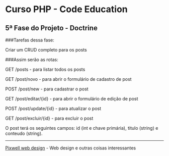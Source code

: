 # Curso PHP - Code Education
## 5ª Fase do Projeto - Doctrine

###Tarefas dessa fase:
 
Criar um CRUD completo para os posts 

###Assim serão as rotas:

GET /posts - para listar todos os posts

GET /post/novo - para abrir o formulário de cadastro de post

POST /post/new - para cadastrar o post

GET /post/editar/{id} - para abrir o formulário de edição de post

POST /post/update/{id} - para atualizar o post

GET /post/excluir/{id} - para excluir o post

O post terá os seguintes campos: id (int e chave primária), titulo (string) e conteudo (string).

------------------------------------------------------------------------------------------
[Pixwell web design](http://www.pixwell.com.br) - Web design e outras coisas interessantes
